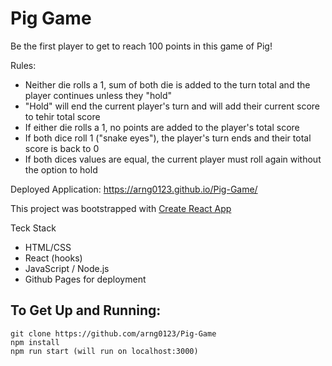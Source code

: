 # Pig Game
Be the first player to get to reach 100 points in this game of Pig! 

Rules: 
- Neither die rolls a 1, sum of both die is added to the turn total and the player continues unless they "hold" 
- "Hold" will end the current player's turn and will add their current score to tehir total score
- If either die rolls a 1, no points are added to the player's total score
- If both dice roll 1 ("snake eyes"), the player's turn ends and their total score is back to 0
- If both dices values are equal, the current player must roll again without the option to hold

Deployed Application: https://arng0123.github.io/Pig-Game/

This project was bootstrapped with [Create React App](https://github.com/facebook/create-react-app)


Teck Stack
- HTML/CSS
- React (hooks)
- JavaScript / Node.js
- Github Pages for deployment

## To Get Up and Running:
```
git clone https://github.com/arng0123/Pig-Game
npm install
npm run start (will run on localhost:3000)
```

